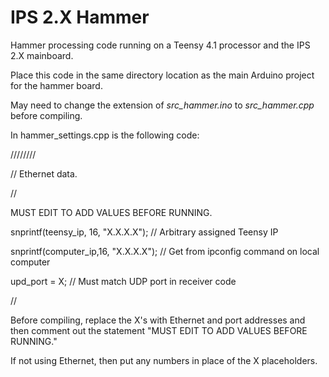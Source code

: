 # IPS 2.X Hammer

Hammer processing code running on a Teensy 4.1 processor and the IPS 2.X mainboard.

Place this code in the same directory location as the main Arduino project for the hammer board.

May need to change the extension of *src_hammer.ino* to *src_hammer.cpp* before compiling.

In hammer_settings.cpp is the following code:

  ////////

  // Ethernet data.

  //

  MUST EDIT TO ADD VALUES BEFORE RUNNING.

  snprintf(teensy_ip, 16, "X.X.X.X");   // Arbitrary assigned Teensy IP

  snprintf(computer_ip,16, "X.X.X.X");  // Get from ipconfig command on local computer

  upd_port = X;  // Must match UDP port in receiver code

  //

Before compiling, replace the X's with Ethernet and port addresses and then comment out the statement "MUST EDIT TO ADD VALUES BEFORE RUNNING."

If not using Ethernet, then put any numbers in place of the X placeholders.